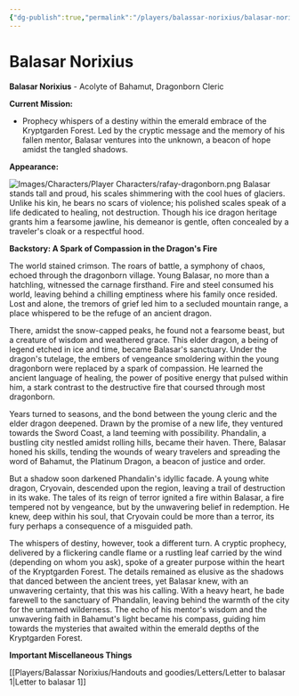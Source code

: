 ```yaml
---
{"dg-publish":true,"permalink":"/players/balassar-norixius/balasar-norixius/"}
---
```


# Balasar Norixius

**Balasar Norixius** - Acolyte of Bahamut, Dragonborn Cleric

**Current Mission:**

* Prophecy whispers of a destiny within the emerald embrace of the Kryptgarden Forest. Led by the cryptic message and the memory of his fallen mentor, Balasar ventures into the unknown, a beacon of hope amidst the tangled shadows.

**Appearance:**

![Images/Characters/Player Characters/rafay-dragonborn.png](/img/user/Images/Characters/Player%20Characters/rafay-dragonborn.png)
Balasar stands tall and proud, his scales shimmering with the cool hues of glaciers. Unlike his kin, he bears no scars of violence; his polished scales speak of a life dedicated to healing, not destruction. Though his ice dragon heritage grants him a fearsome jawline, his demeanor is gentle, often concealed by a traveler's cloak or a respectful hood.

**Backstory: A Spark of Compassion in the Dragon's Fire**

The world stained crimson. The roars of battle, a symphony of chaos, echoed through the dragonborn village. Young Balasar, no more than a hatchling, witnessed the carnage firsthand. Fire and steel consumed his world, leaving behind a chilling emptiness where his family once resided. Lost and alone, the tremors of grief led him to a secluded mountain range, a place whispered to be the refuge of an ancient dragon.

There, amidst the snow-capped peaks, he found not a fearsome beast, but a creature of wisdom and weathered grace. This elder dragon, a being of legend etched in ice and time, became Balasar's sanctuary. Under the dragon's tutelage, the embers of vengeance smoldering within the young dragonborn were replaced by a spark of compassion. He learned the ancient language of healing, the power of positive energy that pulsed within him, a stark contrast to the destructive fire that coursed through most dragonborn.

Years turned to seasons, and the bond between the young cleric and the elder dragon deepened. Drawn by the promise of a new life, they ventured towards the Sword Coast, a land teeming with possibility. Phandalin, a bustling city nestled amidst rolling hills, became their haven. There, Balasar honed his skills, tending the wounds of weary travelers and spreading the word of Bahamut, the Platinum Dragon, a beacon of justice and order.

But a shadow soon darkened Phandalin's idyllic facade. A young white dragon, Cryovain, descended upon the region, leaving a trail of destruction in its wake. The tales of its reign of terror ignited a fire within Balasar, a fire tempered not by vengeance, but by the unwavering belief in redemption. He knew, deep within his soul, that Cryovain could be more than a terror, its fury perhaps a consequence of a misguided path.

The whispers of destiny, however, took a different turn. A cryptic prophecy, delivered by a flickering candle flame or a rustling leaf carried by the wind (depending on whom you ask), spoke of a greater purpose within the heart of the Kryptgarden Forest. The details remained as elusive as the shadows that danced between the ancient trees, yet Balasar knew, with an unwavering certainty, that this was his calling. With a heavy heart, he bade farewell to the sanctuary of Phandalin, leaving behind the warmth of the city for the untamed wilderness. The echo of his mentor's wisdom and the unwavering faith in Bahamut's light became his compass, guiding him towards the mysteries that awaited within the emerald depths of the Kryptgarden Forest.

**Important Miscellaneous Things**

[[Players/Balassar Norixius/Handouts and goodies/Letters/Letter to balasar 1\|Letter to balasar 1]]